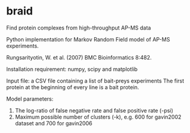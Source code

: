 # braid
Find protein complexes from high-throughput AP-MS data

Python implementation for Markov Random Field model of AP-MS experiments.

Rungsarityotin, W. et al. (2007) BMC Bioinformatics 8:482.

Installation requirement: numpy, scipy and matplotlib

Input file: a CSV file containing a list of bait-preys experiments
The first protein at the beginning of every line is a bait protein.
   
Model parameters:
 1. The log-ratio of false negative rate and false positive rate (-psi)
 2. Maximum possible number of clusters (-k), e.g. 600 for gavin2002 dataset and 700 for gavin2006

